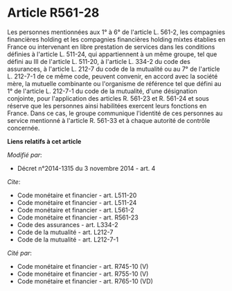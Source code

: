 # Article R561-28

Les personnes mentionnées aux 1° à 6° de l'article L. 561-2, les compagnies financières holding et les compagnies financières
holding mixtes établies en France ou intervenant en libre prestation de services dans les conditions définies à l'article L.
511-24, qui appartiennent à un même groupe, tel que défini au III de l'article L. 511-20, à l'article L. 334-2 du code des
assurances, à l'article L. 212-7 du code de la mutualité ou au 7° de l'article L. 212-7-1 de ce même code, peuvent convenir,
en accord avec la société mère, la mutuelle combinante ou l'organisme de référence tel que défini au 1° de l'article L.
212-7-1 du code de la mutualité, d'une désignation conjointe, pour l'application des articles R. 561-23 et R. 561-24 et sous
réserve que les personnes ainsi habilitées exercent leurs fonctions en France. Dans ce cas, le groupe communique l'identité
de ces personnes au service mentionné à l'article R. 561-33 et à chaque autorité de contrôle concernée.

**Liens relatifs à cet article**

_Modifié par_:

  - Décret n°2014-1315 du 3 novembre 2014 - art. 4

_Cite_:

  - Code monétaire et financier - art. L511-20
  - Code monétaire et financier - art. L511-24
  - Code monétaire et financier - art. L561-2
  - Code monétaire et financier - art. R561-23
  - Code des assurances - art. L334-2
  - Code de la mutualité - art. L212-7
  - Code de la mutualité - art. L212-7-1

_Cité par_:

  - Code monétaire et financier - art. R745-10 (V)
  - Code monétaire et financier - art. R755-10 (V)
  - Code monétaire et financier - art. R765-10 (VD)

